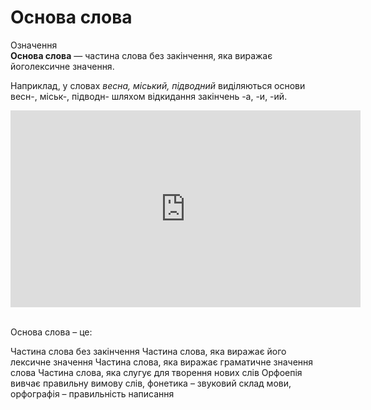 # Основа слова

<div class="space">
<div class="eoz-wrap">
<span class="eoz">Означення</span>
<div class="eoz-text">
<b>Основа слова</b> — частина слова без закiнчення, яка виражає йоголексичне значення.
</div>
</div>
</div>



Наприклад, у словах <i>весна, мiський, пiдводний</i> видiляються основи <span class="p1">весн-, мiськ-, пiдводн-</span> шляхом вiдкидання закiнчень <span class="p1">-а, -и, -ий</span>.

<div class="fluidMedia">
<iframe align="center" width="560" height="315" src="https://www.youtube.com/embed/LHKlHLhF6w8" frameborder="0" allowfullscreen></iframe>
</div>
<div class="popup">
</div>


<br>
<quiz correctLabel="correct" incorrectLabel="incorrect" checkLabel="check">
    <question text="">
        <p>Основа слова – це:</p>
        <answer correct>Частина слова без закінчення</answer>
        <answer>Частина слова, яка виражає його лексичне значення</answer>
        <answer>Частина слова, яка виражає граматичне значення слова</answer>
        <answer>Частина слова, яка слугує для творення нових слів</answer>
        <explanation>
        Орфоепія вивчає правильну вимову слів, фонетика – звуковий склад мови, орфографія – правильність написання
        </explanation>
    </question>
</quiz>
